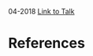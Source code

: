 

04-2018
[Link to Talk](https://www.churchofjesuschrist.org/study/general-conference/2018/04/sunday-morning-session?lang=eng)



# References
